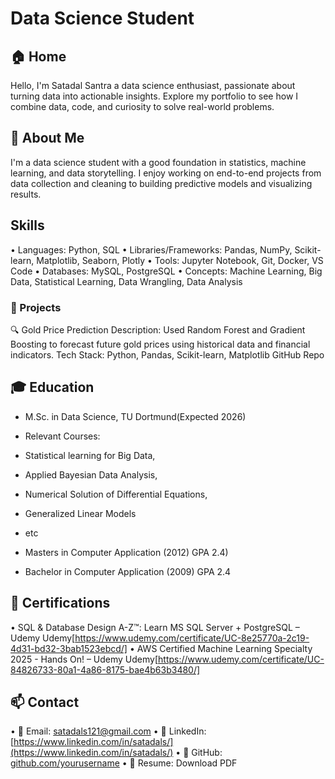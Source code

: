 # Data Science Student

## 🏠 Home 
Hello, I'm Satadal Santra a data science enthusiast, passionate about turning data into actionable insights. 
Explore my portfolio to see how I combine data, code, and curiosity to solve real-world problems.

## 👤 About Me
I'm a data science student with a good foundation in statistics, machine learning, and data storytelling. 
I enjoy working on end-to-end projects from data collection and cleaning to building predictive models and visualizing results.

## Skills
•	Languages: Python, SQL
•	Libraries/Frameworks: Pandas, NumPy, Scikit-learn,  Matplotlib, Seaborn, Plotly
•	Tools: Jupyter Notebook, Git, Docker, VS Code
•	Databases: MySQL, PostgreSQL
•	Concepts: Machine Learning, Big Data, Statistical Learning, Data Wrangling, Data Analysis 

### 💼 Projects

🔍 Gold Price Prediction 
Description: Used Random Forest and Gradient Boosting to forecast future gold prices using historical data and financial indicators.
Tech Stack: Python, Pandas, Scikit-learn, Matplotlib
GitHub Repo 

## 🎓 Education

- M.Sc. in Data Science, TU Dortmund(Expected 2026) 
- Relevant Courses:
- Statistical learning for Big Data,
- Applied Bayesian Data Analysis,
- Numerical Solution of Differential Equations,
- Generalized Linear Models
- etc

- Masters in Computer Application (2012)
  GPA 2.4)
- Bachelor in Computer Application (2009)
  GPA 2.4


## 📃 Certifications
•	SQL & Database Design A-Z™: Learn MS SQL Server + PostgreSQL – Udemy
  Udemy[https://www.udemy.com/certificate/UC-8e25770a-2c19-4d31-bd32-3bab1523ebcd/]
•	AWS Certified Machine Learning Specialty 2025 - Hands On! – Udemy
  Udemy[https://www.udemy.com/certificate/UC-84826733-80a1-4a86-8175-bae4b63b3480/]

## 📫 Contact
•	📧 Email: satadals121@gmail.com
•	💼 LinkedIn: [https://www.linkedin.com/in/satadals/](https://www.linkedin.com/in/satadals/)
•	🐙 GitHub: [github.com/yourusername](https://github.com/SatadalS99)
•	📝 Resume: Download PDF

